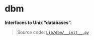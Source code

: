 # dbm

**Interfaces to Unix “databases”.**

> Source code: [`Lib/dbm/__init__.py`](https://github.com/python/cpython/tree/3.12/Lib/dbm/__init__.py)
